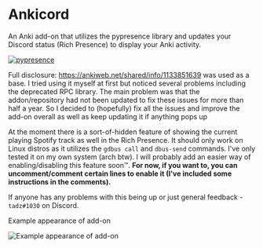 # Ankicord

An Anki add-on that utilizes the pypresence library and updates your Discord status (Rich Presence) to display your Anki activity.

[![pypresence](https://img.shields.io/badge/using-pypresence-00bb88.svg?style=for-the-badge&logo=discord&logoWidth=20)](https://github.com/qwertyquerty/pypresence)

Full disclosure: https://ankiweb.net/shared/info/1133851639 was used as a base.
I tried using it myself at first but noticed several problems including the deprecated RPC library.
The main problem was that the addon/repository had not been updated to fix these issues for more than half a year.
So I decided to (hopefully) fix all the issues and improve the add-on overall as well as keep updating it if anything pops up

At the moment there is a sort-of-hidden feature of showing the current playing Spotify track as well in the Rich Presence.
It should only work on Linux distros as it utilizes the `gdbus call` and `dbus-send` commands. I've only tested it on my own system (arch btw).
I will probably add an easier way of enabling/disabling this feature soon™️.
**For now, if you want to, you can uncomment/comment certain lines to enable it (I've included some instructions in the comments).**

If anyone has any problems with this being up or just general feedback - `tadz#1030` on Discord.

Example appearance of add-on

![Example appearance of add-on](https://i.imgur.com/RWI7XD4.png)
